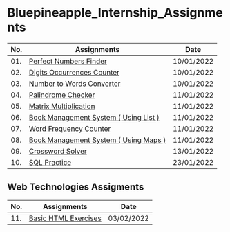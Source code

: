 # Bluepineapple_Internship_Assignments

| No. | Assignments                                                                                                                                                    |    Date    |
| --- | -------------------------------------------------------------------------------------------------------------------------------------------------------------- | :--------: |
| 01. | [Perfect Numbers Finder](https://github.com/SahilSK202/Bluepineapple_Internship_Assignments/tree/main/01.Perfect_Numbers_Finder)                               | 10/01/2022 |
| 02. | [Digits Occurrences Counter](https://github.com/SahilSK202/Bluepineapple_Internship_Assignments/tree/main/02.Digits_Occurrences_Counter)                       | 10/01/2022 |
| 03. | [Number to Words Converter](https://github.com/SahilSK202/Bluepineapple_Internship_Assignments/tree/main/03.Number_to_Words_Converter)                         | 10/01/2022 |
| 04. | [Palindrome Checker](https://github.com/SahilSK202/Bluepineapple_Internship_Assignments/tree/main/04.Palindrome_Checker)                                       | 11/01/2022 |
| 05. | [Matrix Multiplication](https://github.com/SahilSK202/Bluepineapple_Internship_Assignments/tree/main/05.Matrix_Multiplication)                                 | 11/01/2022 |
| 06. | [Book Management System ( Using List )](<https://github.com/SahilSK202/Bluepineapple_Internship_Assignments/tree/main/06.Book_Management_System_(Using_List)>) | 11/01/2022 |
| 07. | [Word Frequency Counter](https://github.com/SahilSK202/Bluepineapple_Internship_Assignments/tree/main/07.Word_Frequency_Counter)                               | 11/01/2022 |
| 08. | [Book Management System ( Using Maps )](<https://github.com/SahilSK202/Bluepineapple_Internship_Assignments/tree/main/08.Book_Management_System_(Using_Maps)>) | 11/01/2022 |
| 09. | [Crossword Solver](https://github.com/SahilSK202/Bluepineapple_Internship_Assignments/tree/main/09.Crossword_Solver)                                           | 13/01/2022 |
| 10. | [SQL Practice](https://github.com/SahilSK202/Bluepineapple_Internship_Assignments/tree/main/10.SQLPractice)                                                    | 23/01/2022 |

## Web Technologies Assigments

| No. | Assignments                                                                                                           |    Date    |
| --- | --------------------------------------------------------------------------------------------------------------------- | :--------: |
| 11. | [Basic HTML Exercises](https://github.com/SahilSK202/Bluepineapple_Internship_Assignments/tree/main/11.HTML_Exercise) | 03/02/2022 |

